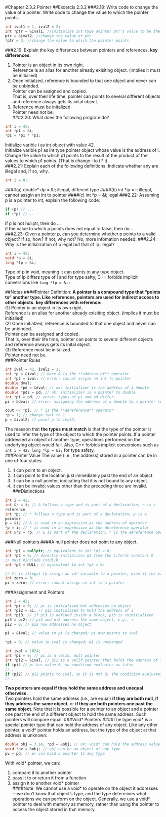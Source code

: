 #Chapter 2.3.2 Pointer
##Excercis 2.3.2 
###2.18: Write code to change the value of a pointer. Write code to change the value to which the pointer points.
```C++
int ival1 = 1, ival2 = 2;
int *ptr = &ival1; //initialize int type pointer ptr's value to be the address of ival1
ptr = &ival2; //change the value of ptr
*ptr = 3; //change the value to which the pointer points
```
###2.19: Explain the key differences between pointers and references.
**key differences:**<br>
1. Pointer is an object in its own right.<br>
   Reference is an alias for another already exisiting object. (implies it must be initialied) <br>
2. Once initialzed, reference is bounded to that one object and never can be unbinded.<br>
   Pointer can be assigned and copied.<br>
   That is, over their life time, pointer can points to several different objects and reference always gets its inital object.<br>
3. Reference must be initalized.<br>
   Pointer need not be.<br>
###2.20: What does the following program do?
```C++
int i = 42;
int *p1 = &i;
*p1 = *p1 * *p1;
```
Initialize varible i as int object with value 42.<br>
Initialize varible p1 as int type pointer object whose value is the address of i.<br>
Change the value to which p1 points to the result of the product of the values to which p1 points. (That is change i to i * i) <br>
###2.21: Explain each of the following definitions. Indicate whether any are illegal and, if so, why.
```C++
int i = 0;
```
####(a) double* dp = &i;
illegal, different type
####(b) int *ip = i;
illegal, cannot assgin an int to pointer
####(c) int *p = &i;
legal
###2.22: Assuming p is a pointer to int, explain the following code:
```C++
if (p) // ...
if (*p) // ...
```
if p is not nullptr, then do ...<br>
if the value to which p points does not equal to false, then do...<br>
###2.23: Given a pointer p, can you determine whether p points to a valid object? If so, how? If not, why not?
No, more infomation needed.
###2.24: Why is the initialization of p legal but that of lp illegal?
```C++
int i = 42;
void *p = &i;
long *lp = &i;
```
Type of p in void, meaning it can points to any type object.<br>
Type of lp differs type of i and for type safty, C++ forbids implicit conversions like `long *lp = &i;`

##Notes
####Pointer Definition: **A pointer is a compound type that “points to” another type. Like references, pointers are used for indirect access to other objects.**
**key differences with reference:**<br>
(1) Pointer is an object in its own right.<br>
    Reference is an alias for another already exisiting object. (implies it must be initialied) <br>
(2) Once initialzed, reference is bounded to that one object and never can be unbinded.<br>
    Pointer can be assigned and copied.<br>
    That is, over their life time, pointer can points to several different objects and reference always gets its inital object.<br>
(3) Reference must be initalized.<br>
    Pointer need not be.<br>
###Pointer Rules
```C++
int ival = 42, ival2 = 2;
int *p = &ival; // here & is the **address-of** operator
int *p2 = ival; // error: cannot assgin an int to pointer
double dval;
double *pd = &dval; // ok: initializer is the address of a double
double *pd2 = pd; // ok: initializer is a pointer to double
int *pi = pd; // error: types of pi and pd differ. 
pi = &dval; // error: assigning the address of a double to a pointer to int

cout << *pi; // * is the **dereference** operator
*p = 1; // change ival to 1
p = &ival2; // point p to ival2;
```
The reasaon that **the types must match** is that the type of the pointer is used to infer the type of the object to which the pointer points. If a pointer addressed an object of another type, operations performed on the underlying object would fail. Also, C++ forbids implicit conversions such as ```int i = 42; long *lp = &i;``` for type safety.<br>
###Pointer Value
The value (i.e., the address) stored in a pointer can be in one of four states:<br>
1. It can point to an object.<br>
2. It can point to the location just immediately past the end of an object.<br>
3. It can be a null pointer, indicating that it is not bound to any object.<br>
4. It can be invalid; values other than the preceding three are invalid.<br>
###Distinctions
```C++
int i = 42;
int &r = i; // & follows a type and is part of a declaration; r is a
reference
int *p; // * follows a type and is part of a declaration; p is a
pointer
p = &i; // & is used in an expression as the address-of operator
*p = i; // * is used in an expression as the dereference operator
int &r2 = *p; // & is part of the declaration; * is the dereference operator
```
###Null pointers
####A null pointer does not point to any object.
```C++
int *p1 = nullptr; // equivalent to int *p1 = 0;
int *p2 = 0; // directly initializes p2 from the literal constant 0
// must #include cstdlib
int *p3 = NULL; // equivalent to int *p3 = 0;

// It is illegal to assign an int variable to a pointer, even if the variable’s value happens to be 0.
int zero = 0;
pi = zero; // error: cannot assign an int to a pointer
```
###Assignment and Pointers
```C++
int i = 42;
int *pi = 0; // pi is initialized but addresses no object
int *pi2 = &i; // pi2 initialized to hold the address of i
int *pi3; // if pi3 is defined inside a block, pi3 is uninitialized
pi3 = pi2; // pi3 and pi2 address the same object, e.g., i
pi2 = 0; // pi2 now addresses no object

pi = &ival; // value in pi is changed; pi now points to ival

*pi = 0; // value in ival is changed; pi is unchanged

int ival = 1024;
int *pi = 0; // pi is a valid, null pointer
int *pi2 = &ival; // pi2 is a valid pointer that holds the address of ival
if (pi) // pi has value 0, so condition evaluates as false
// ...
if (pi2) // pi2 points to ival, so it is not 0; the condition evaluates as true
// ...
```
**Two pointers are equal if they hold the same address and unequal otherwise.<br>**
Two pointers hold the same address (i.e., are equal) **if they are both null**, **if they address the same object**, or **if they are both pointers one past the same object**. Note that it is possible for a pointer to an object and a pointer one past the end of a different object to hold the same address. Such pointers will compare equal.
###Void* Pointers
####The type void* is a special pointer type that can hold the address of any object. Like any other pointer, a void* pointer holds an address, but the type of the object at that address is unknown:
```C++
double obj = 3.14, *pd = &obj; // ok: void* can hold the address value of any data pointer type
void *pv = &obj; // obj can be an object of any type
pv = pd; // pv can hold a pointer to any type
```
With void* pointer, we can:<br>
1. compare it to another pointer<br>
2. pass it to or return it from a function<br>
3. assign it to another void* pointer<br>
####Note:
We cannot use a void* to operate on the object it addresses—we don’t know that object’s type, and the type determines what operations we can perform on the object. Generally, we use a void* pointer to deal with memory as memory, rather than using the pointer to access the object stored in that memory.
